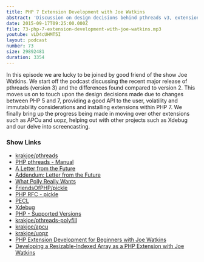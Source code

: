 ```yaml
---
title: PHP 7 Extension Development with Joe Watkins
abstract: 'Discussion on design decisions behind pthreads v3, extension development and much more...'
date: 2015-09-17T09:25:00.000Z
file: 73-php-7-extension-development-with-joe-watkins.mp3
youtube: vLD4cUHMT5I
layout: podcast
number: 73
size: 29892481
duration: 3354
---
```


In this episode we are lucky to be joined by good friend of the show Joe Watkins.
We start off the podcast discussing the recent major release of pthreads (version 3) and the differences found compared to version 2.
This moves us on to touch upon the design decisions made due to changes between PHP 5 and 7, providing a good API to the user, volatility and immutability considerations and installing extensions within PHP 7.
We finally bring up the progress being made in moving over other extensions such as APCu and uopz, helping out with other projects such as Xdebug and our delve into screencasting.

### Show Links

- [krakjoe/pthreads](https://github.com/krakjoe/pthreads)
- [PHP pthreads - Manual](http://php.net/manual/en/book.pthreads.php)
- [A Letter from the Future](http://blog.krakjoe.ninja/2015/08/a-letter-from-future.html)
- [Addendum: Letter from the Future](http://blog.krakjoe.ninja/2015/09/addendum-letter-from-future.html)
- [What Polly Really Wants](http://blog.krakjoe.ninja/2015/09/what-polly-really-wants.html)
- [FriendsOfPHP/pickle](https://github.com/FriendsOfPhp/pickle)
- [PHP RFC - pickle](https://wiki.php.net/rfc/pickle)
- [PECL](https://pecl.php.net/)
- [Xdebug](http://xdebug.org/)
- [PHP - Supported Versions](http://php.net/supported-versions.php)
- [krakjoe/pthreads-polyfill](https://github.com/krakjoe/pthreads-polyfill)
- [krakjoe/apcu](https://github.com/krakjoe/apcu)
- [krakjoe/uopz](https://github.com/krakjoe/uopz)
- [PHP Extension Development for Beginners with Joe Watkins](http://threedevsandamaybe.com/php-extension-development-for-beginners-with-joe-watkins/)
- [Developing a Resizable-Indexed Array as a PHP Extension with Joe Watkins](http://threedevsandamaybe.com/developing-a-resizable-indexed-array-as-a-php-extension-with-joe-watkins/)
